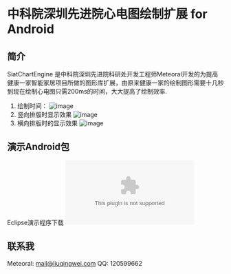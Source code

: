 中科院深圳先进院心电图绘制扩展 for Android
===============
## 简介
SiatChartEngine 是中科院深圳先进院科研处开发工程师Meteoral开发的为提高健康一家智能家居项目所做的图形库扩展，由原来健康一家的绘制图形需要十几秒到现在绘制心电图只需200ms的时间，大大提高了绘制效率.

1. 绘制时间：
![image](https://github.com/Meteoral/SiatChartEngine/raw/master/images/drawTime.png "绘制时间")
2. 竖向排版时显示效果
![image](https://github.com/Meteoral/SiatChartEngine/raw/master/images/drawVertical.png "竖向排版时显示效果")
3. 横向排版时的显示效果
![image](https://github.com/Meteoral/SiatChartEngine/raw/master/images/drawHo.png "横向排版时的显示效果")

## 演示Android包
Eclipse演示程序下载
![演示包下载](https://github.com/Meteoral/SiatChartEngine/raw/master/images/SiatChartEngine.zip)
## 联系我
Meteoral: mail@liuqingwei.com
QQ: 120599662
